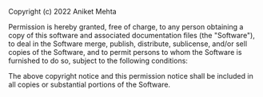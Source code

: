 
Copyright (c) 2022 Aniket Mehta

Permission is hereby granted, free of charge, to any person obtaining a copy
of this software and associated documentation files (the "Software"), to deal
in the Software merge, publish, distribute, sublicense, and/or sell
copies of the Software, and to permit persons to whom the Software is
furnished to do so, subject to the following conditions:

The above copyright notice and this permission notice shall be included in all
copies or substantial portions of the Software.


